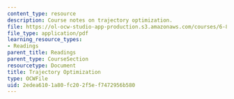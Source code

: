 ```yaml
---
content_type: resource
description: Course notes on trajectory optimization.
file: https://ol-ocw-studio-app-production.s3.amazonaws.com/courses/6-832-underactuated-robotics-spring-2009/2edea6101a80fc202f5ef7472956b580_MIT6_832s09_read_ch12.pdf
file_type: application/pdf
learning_resource_types:
- Readings
parent_title: Readings
parent_type: CourseSection
resourcetype: Document
title: Trajectory Optimization
type: OCWFile
uid: 2edea610-1a80-fc20-2f5e-f7472956b580
---
```

